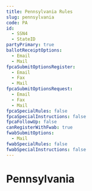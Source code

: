 ```yaml
---
title: Pennsylvania Rules
slug: pennsylvania
code: PA
id: 
  - SSN4
  - StateID
partyPrimary: true
ballotReceiptOptions:
  - Email
  - Mail
fpcaSubmitOptionsRegister:
  - Email
  - Fax
  - Mail
fpcaSubmitOptionsRequest:
  - Email
  - Fax
  - Mail
fpcaSpecialRules: false
fpcaSpecialInstructions: false
fpcaFollowUp: false
canRegisterWithFwab: true
fwabSubmitOptions:
  - Mail
fwabSpecialRules: false
fwabSpecialInstructions: false
---
```


# Pennsylvania
